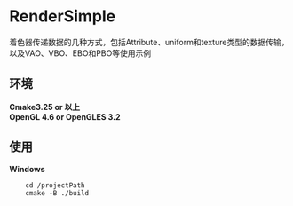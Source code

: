 # RenderSimple
着色器传递数据的几种方式，包括Attribute、uniform和texture类型的数据传输，以及VAO、VBO、EBO和PBO等使用示例

## 环境
**Cmake3.25 or 以上**  
**OpenGL 4.6 or OpenGLES 3.2**

## 使用
**Windows**
```    
    cd /projectPath
    cmake -B ./build